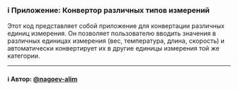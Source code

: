 ### ℹ️ Приложение: Конвертор различных типов измерений

Этот код представляет собой приложение для конвертации различных единиц измерения.
Он позволяет пользователю вводить значения в различных единицах измерения
(вес, температура, длина, скорость) и автоматически конвертирует их в другие
единицы измерения той же категории.

-----
#### ℹ️ Автор: [@nagoev-alim](https://github.com/nagoev-alim)

